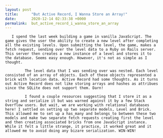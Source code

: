 ```yaml
---
layout: post
title:      "But Active Record, I Wanna Store an Array!"
date:       2020-12-14 02:33:38 +0000
permalink:  but_active_record_i_wanna_store_an_array
---
```



       I spend the last week building a game in vanilla JavaScript. The game gives the user the ability to create a new level after completing all the existing levels. Upon submitting the level, the game, makes a fetch request, sending over the level data to a Ruby on Rails server. This server then creates a new instance of a level and stores it to the database. Seems easy enough. However, it's not as simple as I thought.
			 
			 The level data that I was sending over was nested. Each level consisted of an array of objects. Each of these objects represented a brick with location data. Active Record had some thoughts. As it turns out Active Record does not like storing arrays and hashes as attribues since the SQLite does not support them. Darn!
			 
			 I found a couple resources suggesting that I store it as a string and serialize it but was warned against it by a few Stack Overflow users. But wait, we are working with relational databases here! I settled on setting up two separate models, Level and Brick. This allowed me to set up a has_many and belongs_to between these two models and make two separate fetch requests creating first the level and then creating associated bricks from one JavaScript instance. While it felt a little strange, it practice, it worked great and it allowed me to avoid doing any bizare serialization. WIN-WIN!
